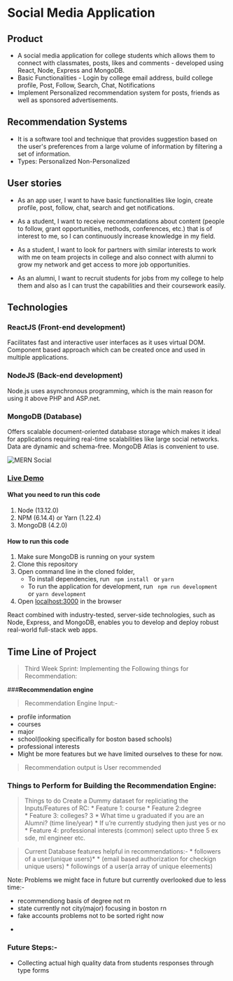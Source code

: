 # Social Media Application

## Product
- A social media application for college students which allows them to connect with classmates, posts, likes and comments - developed using React, Node, Express and MongoDB. 
- Basic Functionalities - Login by college email address, build college profile, Post, Follow, Search, Chat, Notifications
- Implement Personalized recommendation system for posts, friends as well as sponsored advertisements.

## Recommendation Systems
- It is a software tool and technique that provides suggestion based on the user's preferences from a large volume of information by filtering a set of information.
- Types:
Personalized
Non-Personalized

## User stories
- As an app user, I want to have basic functionalities like login, create profile, post, follow, chat, search and get notifications.

- As a student, I want to receive recommendations about content (people to follow, grant opportunities, methods, conferences, etc.) that is of interest to me, so I can continuously increase knowledge in my field. 

- As a student, I want to look for partners with similar interests to work with me on team projects in college and also connect with alumni to grow my network and get access to more job opportunities. 

- As an alumni, I want to recruit students for jobs from my college to help them and also as I can trust the capabilities and their coursework easily.

## Technologies
### ReactJS (Front-end development)
Facilitates fast and interactive user interfaces as it uses virtual DOM. 
Component based approach which can be created once and used in multiple applications. 

### NodeJS (Back-end development)
Node.js uses asynchronous programming, which is the main reason for using it above PHP and ASP.net.

### MongoDB (Database)
Offers scalable document-oriented database storage which makes it ideal for applications requiring real-time scalabilities like large social networks.
Data are dynamic and schema-free.
MongoDB Atlas is convenient to use. 



![MERN Social](https://s3.amazonaws.com/mernbook/git+/social.png "MERN Social")

### [Live Demo](http://social2.mernbook.com/ "MERN Social")

#### What you need to run this code
1. Node (13.12.0)
2. NPM (6.14.4) or Yarn (1.22.4)
3. MongoDB (4.2.0)

####  How to run this code
1. Make sure MongoDB is running on your system 
2. Clone this repository
3. Open command line in the cloned folder,
   - To install dependencies, run ```  npm install  ``` or ``` yarn ```
   - To run the application for development, run ```  npm run development  ``` or ``` yarn development ```
4. Open [localhost:3000](http://localhost:3000/) in the browser


React combined with industry-tested, server-side technologies, such as Node, Express, and MongoDB, enables you to develop and deploy robust real-world full-stack web apps. 


## Time Line of Project

> Third Week Sprint:  Implementing the Following things for Recommendation:
  
  ###**Recommendation engine**
 
 > Recommendation Engine Input:-
   * profile information
   * courses
   * major
   * school(looking specifically for boston based schools)
   * professional interests
   * Might be more features but we have limited ourselves to these for now.

> Recommendation output is User recommended

### Things to Perform for Building the Recommendation Engine:

> Things to do Create a Dummy dataset for repliciating the Inputs/Features of RC:
    * Feature 1: course 
    * Feature 2:degree  
    * Feature 3: colleges? 3
        * What time u graduated if you are an Alumni? (time line/year)
        * If u’re currently studying then just yes or no
    * Feature 4: professional interests (common)  select upto three 5 ex sde, ml engineer etc.
   
> Current Database features helpful in recommendations:-
    * followers of a user(unique users)* 
        * (email based authorization for checkign unique users)
    * followings of a user(a array of unique eleements)

  
  
  
Note: Problems we might face in future but currently overlooked due to less time:-
-  recommendiong basis of degree not rn
- state currently not city(major) focusing in boston rn
- fake accounts problems not to be sorted right now


*
### Future Steps:-

* Collecting actual high quality data from students responses through type forms

